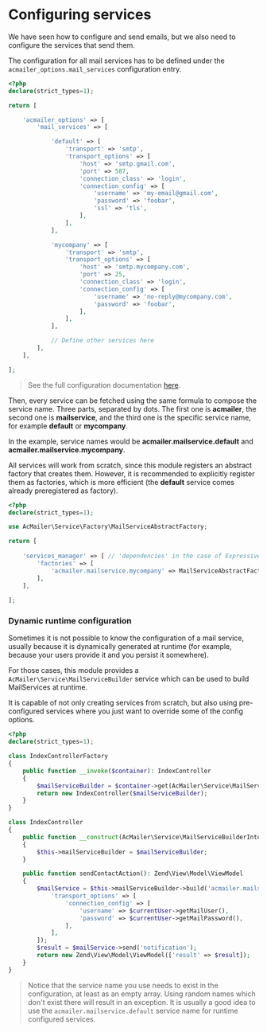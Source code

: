 # Configuring services

We have seen how to configure and send emails, but we also need to configure the services that send them.

The configuration for all mail services has to be defined under the `acmailer_options.mail_services` configuration entry.

```php
<?php
declare(strict_types=1);

return [

    'acmailer_options' => [
        'mail_services' => [

            'default' => [
                'transport' => 'smtp',
                'transport_options' => [
                    'host' => 'smtp.gmail.com',
                    'port' => 587,
                    'connection_class' => 'login',
                    'connection_config' => [
                        'username' => 'my-email@gmail.com',
                        'password' => 'foobar',
                        'ssl' => 'tls',
                    ],
                ],
            ],

            'mycompany' => [
                'transport' => 'smtp',
                'transport_options' => [
                    'host' => 'smtp.mycompany.com',
                    'port' => 25,
                    'connection_class' => 'login',
                    'connection_config' => [
                        'username' => 'no-reply@mycompany.com',
                        'password' => 'foobar',
                    ],
                ],
            ],

            // Define other services here
        ],
    ],

];
```

> See the full configuration documentation [here](/configuration-options).

Then, every service can be fetched using the same formula to compose the service name. Three parts, separated by dots. The first one is **acmailer**, the second one is **mailservice**, and the third one is the specific service name, for example **default** or **mycompany**.

In the example, service names would be **acmailer.mailservice.default** and **acmailer.mailservice.mycompany**.

All services will work from scratch, since this module registers an abstract factory that creates them. However, it is recommended to explicitly register them as factories, which is more efficient (the **default** service comes already preregistered as factory).

```php
<?php
declare(strict_types=1);

use AcMailer\Service\Factory\MailServiceAbstractFactory;

return [
    
    'services_manager' => [ // 'dependencies' in the case of Expressive
        'factories' => [
            'acmailer.mailservice.mycompany' => MailServiceAbstractFactory::class,
        ],
    ],
    
];
```

### Dynamic runtime configuration

Sometimes it is not possible to know the configuration of a mail service, usually because it is dynamically generated at runtime (for example, because your users provide it and you persist it somewhere).

For those cases, this module provides a `AcMailer\Service\MailServiceBuilder` service which can be used to build MailServices at runtime.

It is capable of not only creating services from scratch, but also using pre-configured services where you just want to override some of the config options.

```php
<?php
declare(strict_types=1);

class IndexControllerFactory
{
    public function __invoke($container): IndexController
    {
        $mailServiceBuilder = $container->get(AcMailer\Service\MailServiceBuilder::class);
        return new IndexController($mailServiceBuilder);
    }
}

class IndexController
{
    public function __construct(AcMailer\Service\MailServiceBuilderInterface $mailServiceBuilder)
    {
        $this->mailServiceBuilder = $mailServiceBuilder;
    }

    public function sendContactAction(): Zend\View\Model\ViewModel
    {
        $mailService = $this->mailServiceBuilder->build('acmailer.mailservice.default', [
            'transport_options' => [
                'connection_config' => [
                    'username' => $currentUser->getMailUser(),
                    'password' => $currentUser->getMailPassword(),
                ],
            ],
        ]);
        $result = $mailService->send('notification');
        return new Zend\View\Model\ViewModel(['result' => $result]);
    }
}
```

> Notice that the service name you use needs to exist in the configuration, at least as an empty array. Using random names which don't exist there will result in an exception.
> It is usually a good idea to use the `acmailer.mailservice.default` service name for runtime configured services.
